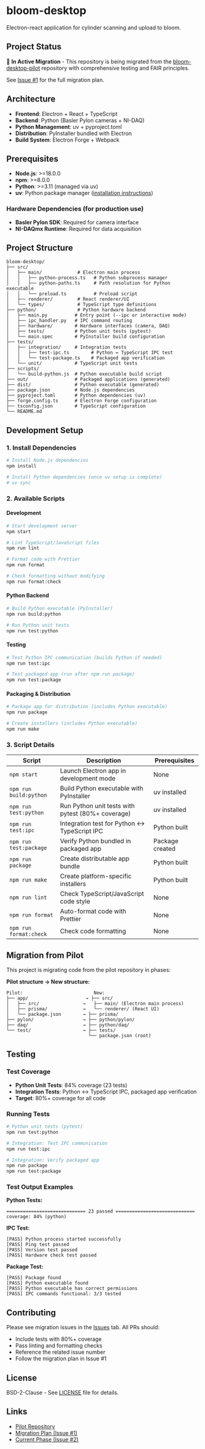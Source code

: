 # bloom-desktop

Electron-react application for cylinder scanning and upload to bloom.

## Project Status

🚧 **In Active Migration** - This repository is being migrated from the [bloom-desktop-pilot](https://github.com/eberrigan/bloom-desktop-pilot/tree/benfica/add-testing) repository with comprehensive testing and FAIR principles.

See [Issue #1](https://github.com/Salk-Harnessing-Plants-Initiative/bloom-desktop/issues/1) for the full migration plan.

## Architecture

- **Frontend**: Electron + React + TypeScript
- **Backend**: Python (Basler Pylon cameras + NI-DAQ)
- **Python Management**: uv + pyproject.toml
- **Distribution**: PyInstaller bundled with Electron
- **Build System**: Electron Forge + Webpack

## Prerequisites

- **Node.js**: >=18.0.0
- **npm**: >=8.0.0
- **Python**: >=3.11 (managed via uv)
- **uv**: Python package manager ([installation instructions](https://docs.astral.sh/uv/getting-started/installation/))

### Hardware Dependencies (for production use)

- **Basler Pylon SDK**: Required for camera interface
- **NI-DAQmx Runtime**: Required for data acquisition

## Project Structure

```
bloom-desktop/
├── src/
│   ├── main/             # Electron main process
│   │   ├── python-process.ts   # Python subprocess manager
│   │   ├── python-paths.ts     # Path resolution for Python executable
│   │   └── preload.ts          # Preload script
│   ├── renderer/         # React renderer/UI
│   └── types/            # TypeScript type definitions
├── python/               # Python hardware backend
│   ├── main.py          # Entry point (--ipc or interactive mode)
│   ├── ipc_handler.py   # IPC command routing
│   ├── hardware/        # Hardware interfaces (camera, DAQ)
│   ├── tests/           # Python unit tests (pytest)
│   └── main.spec        # PyInstaller build configuration
├── tests/
│   ├── integration/     # Integration tests
│   │   ├── test-ipc.ts        # Python ↔ TypeScript IPC test
│   │   └── test-package.ts    # Packaged app verification
│   └── unit/            # TypeScript unit tests
├── scripts/
│   └── build-python.js  # Python executable build script
├── out/                 # Packaged applications (generated)
├── dist/                # Python executable (generated)
├── package.json         # Node.js dependencies
├── pyproject.toml       # Python dependencies (uv)
├── forge.config.ts      # Electron Forge configuration
├── tsconfig.json        # TypeScript configuration
└── README.md
```

## Development Setup

### 1. Install Dependencies

```bash
# Install Node.js dependencies
npm install

# Install Python dependencies (once uv setup is complete)
# uv sync
```

### 2. Available Scripts

#### Development
```bash
# Start development server
npm start

# Lint TypeScript/JavaScript files
npm run lint

# Format code with Prettier
npm run format

# Check formatting without modifying
npm run format:check
```

#### Python Backend
```bash
# Build Python executable (PyInstaller)
npm run build:python

# Run Python unit tests
npm run test:python
```

#### Testing
```bash
# Test Python IPC communication (builds Python if needed)
npm run test:ipc

# Test packaged app (run after npm run package)
npm run test:package
```

#### Packaging & Distribution
```bash
# Package app for distribution (includes Python executable)
npm run package

# Create installers (includes Python executable)
npm run make
```

### 3. Script Details

| Script | Description | Prerequisites |
|--------|-------------|---------------|
| `npm start` | Launch Electron app in development mode | None |
| `npm run build:python` | Build Python executable with PyInstaller | uv installed |
| `npm run test:python` | Run Python unit tests with pytest (80%+ coverage) | uv installed |
| `npm run test:ipc` | Integration test for Python ↔ TypeScript IPC | Python built |
| `npm run test:package` | Verify Python bundled in packaged app | Package created |
| `npm run package` | Create distributable app bundle | Python built |
| `npm run make` | Create platform-specific installers | Python built |
| `npm run lint` | Check TypeScript/JavaScript code style | None |
| `npm run format` | Auto-format code with Prettier | None |
| `npm run format:check` | Check code formatting | None |

## Migration from Pilot

This project is migrating code from the pilot repository in phases:

**Pilot structure → New structure:**

```
Pilot:                          New:
├── app/                     → ├── src/
│   ├── src/                →   ├── main/ (Electron main process)
│   ├── prisma/             →   └── renderer/ (React UI)
│   └── package.json        → ├── prisma/
├── pylon/                  → ├── python/pylon/
├── daq/                    → ├── python/daq/
└── test/                   → ├── tests/
                              └── package.json (root)
```

## Testing

### Test Coverage

- **Python Unit Tests**: 84% coverage (23 tests)
- **Integration Tests**: Python ↔ TypeScript IPC, packaged app verification
- **Target**: 80%+ coverage for all code

### Running Tests

```bash
# Python unit tests (pytest)
npm run test:python

# Integration: Test IPC communication
npm run test:ipc

# Integration: Verify packaged app
npm run package
npm run test:package
```

### Test Output Examples

**Python Tests:**
```
============================= 23 passed =============================
coverage: 84% (python)
```

**IPC Test:**
```
[PASS] Python process started successfully
[PASS] Ping test passed
[PASS] Version test passed
[PASS] Hardware check test passed
```

**Package Test:**
```
[PASS] Package found
[PASS] Python executable found
[PASS] Python executable has correct permissions
[PASS] IPC commands functional: 3/3 tested
```

## Contributing

Please see migration issues in the [Issues](https://github.com/Salk-Harnessing-Plants-Initiative/bloom-desktop/issues) tab. All PRs should:

- Include tests with 80%+ coverage
- Pass linting and formatting checks
- Reference the related issue number
- Follow the migration plan in Issue #1

## License

BSD-2-Clause - See [LICENSE](LICENSE) file for details.

## Links

- [Pilot Repository](https://github.com/eberrigan/bloom-desktop-pilot/tree/benfica/add-testing)
- [Migration Plan (Issue #1)](https://github.com/Salk-Harnessing-Plants-Initiative/bloom-desktop/issues/1)
- [Current Phase (Issue #2)](https://github.com/Salk-Harnessing-Plants-Initiative/bloom-desktop/issues/2)
